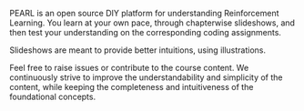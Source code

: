 PEARL is an open source DIY platform for understanding Reinforcement Learning. You learn at your own pace, through chapterwise slideshows, and then test your understanding on the corresponding coding assignments.

Slideshows are meant to provide better intuitions, using illustrations.

Feel free to raise issues or contribute to the course content. We continuously strive to improve the understandability and simplicity of the content, while keeping the completeness and intuitiveness of the foundational concepts.
